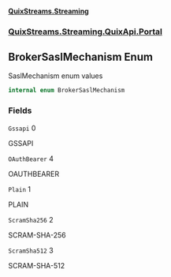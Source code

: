 #### [QuixStreams.Streaming](index.md 'index')
### [QuixStreams.Streaming.QuixApi.Portal](QuixStreams.Streaming.QuixApi.Portal.md 'QuixStreams.Streaming.QuixApi.Portal')

## BrokerSaslMechanism Enum

SaslMechanism enum values

```csharp
internal enum BrokerSaslMechanism
```
### Fields

<a name='QuixStreams.Streaming.QuixApi.Portal.BrokerSaslMechanism.Gssapi'></a>

`Gssapi` 0

GSSAPI

<a name='QuixStreams.Streaming.QuixApi.Portal.BrokerSaslMechanism.OAuthBearer'></a>

`OAuthBearer` 4

OAUTHBEARER

<a name='QuixStreams.Streaming.QuixApi.Portal.BrokerSaslMechanism.Plain'></a>

`Plain` 1

PLAIN

<a name='QuixStreams.Streaming.QuixApi.Portal.BrokerSaslMechanism.ScramSha256'></a>

`ScramSha256` 2

SCRAM-SHA-256

<a name='QuixStreams.Streaming.QuixApi.Portal.BrokerSaslMechanism.ScramSha512'></a>

`ScramSha512` 3

SCRAM-SHA-512